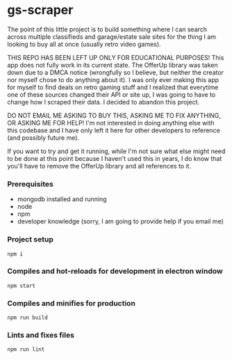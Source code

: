 # gs-scraper

The point of this little project is to build something where I can search across multiple classifieds and garage/estate sale sites for the thing I am looking to buy all at once (usually retro video games).

THIS REPO HAS BEEN LEFT UP ONLY FOR EDUCATIONAL PURPOSES! This app does not fully work in its current state. The OfferUp library was taken down due to a DMCA notice (wrongfully so I believe, but neither the creator nor myself chose to do anything about it). I was only ever making this app for myself to find deals on retro gaming stuff and I realized that everytime one of these sources changed their API or site up, I was going to have to change how I scraped their data. I decided to abandon this project.

DO NOT EMAIL ME ASKING TO BUY THIS, ASKING ME TO FIX ANYTHING, OR ASKING ME FOR HELP! I'm not interested in doing anything else with this codebase and I have only left it here for other developers to reference (and possibly future me).

If you want to try and get it running, while I'm not sure what else might need to be done at this point because I haven't used this in years, I do know that you'll have to remove the OfferUp library and all references to it.

### Prerequisites

- mongodb installed and running
- node
- npm
- developer knowledge (sorry, I am going to provide help if you email me)

### Project setup

```
npm i
```

### Compiles and hot-reloads for development in electron window

```
npm start
```

### Compiles and minifies for production

```
npm run build
```

### Lints and fixes files

```
npm run lint
```
